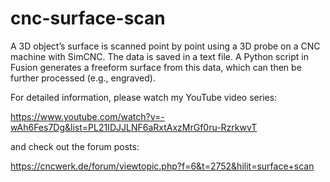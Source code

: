 # cnc-surface-scan
A 3D object’s surface is scanned point by point using a 3D probe on a CNC machine with SimCNC. The data is saved in a text file. A Python script in Fusion generates a freeform surface from this data, which can then be further processed (e.g., engraved).

For detailed information, please watch my YouTube video series:

https://www.youtube.com/watch?v=-wAh6Fes7Dg&list=PL21IDJJLNF6aRxtAxzMrGf0ru-RzrkwvT

and check out the forum posts:

https://cncwerk.de/forum/viewtopic.php?f=6&t=2752&hilit=surface+scan
